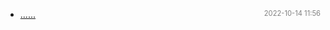 - [......]()<span style="font-size:.8em;float:right"><span style="color:orange"></span><span style="padding-left:2em;color:gray;">2022-10-14 11:56</span></span>
